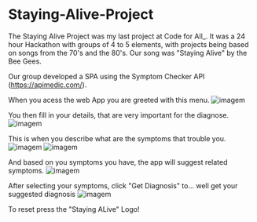 # Staying-Alive-Project

The Staying Alive Project was my last project at Code for All_. It was a 24 hour Hackathon with groups of 4 to 5 elements, with projects being based on songs from the 70's and the 80's. Our song was "Staying Alive" by the Bee Gees.

Our group developed a SPA using the Symptom Checker API (https://apimedic.com/).

When you acess the web App you are greeted with this menu. ![imagem](https://github.com/zepedro0901/Staying-Alive-Project/assets/116742735/d90190bf-b3fc-43d7-94c7-c46f737b91df) 

You then fill in your details, that are very important for the diagnose. ![imagem](https://github.com/zepedro0901/Staying-Alive-Project/assets/116742735/a94f6612-aeb2-483d-bbdb-ce5b1335403d)

This is when you describe what are the symptoms that trouble you. ![imagem](https://github.com/zepedro0901/Staying-Alive-Project/assets/116742735/58219c03-b624-490d-88ef-08a3523f16c8) ![imagem](https://github.com/zepedro0901/Staying-Alive-Project/assets/116742735/75c1a61b-ec57-48b0-ada6-ce312da18b55)

And based on you symptoms you have, the app will suggest related symptoms. ![imagem](https://github.com/zepedro0901/Staying-Alive-Project/assets/116742735/256c1c83-9de7-4103-a3ff-d880955ccdef)

After selecting your symptoms, click "Get Diagnosis" to... well get your suggested diagnosis ![imagem](https://github.com/zepedro0901/Staying-Alive-Project/assets/116742735/0574c353-df59-4390-8fbf-869148598680)

To reset press the "Staying ALive" Logo!


